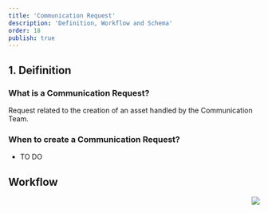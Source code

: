 ```yaml
---
title: 'Communication Request'
description: 'Definition, Workflow and Schema'
order: 18
publish: true
---
```


## 1. Deifinition

### What is a Communication Request?

Request related to the creation of an asset handled by the Communication Team.

### When to create a Communication Request?

- TO DO


## Workflow

<Image
	src="/images/handbook/tools/jira/comm-request-workflow.png"
	align="right"
	size="small"
	caption="Communication Request workflow"
	margin="4rem -2rem 0 4rem"
	rounded
	dropShadow
/>
